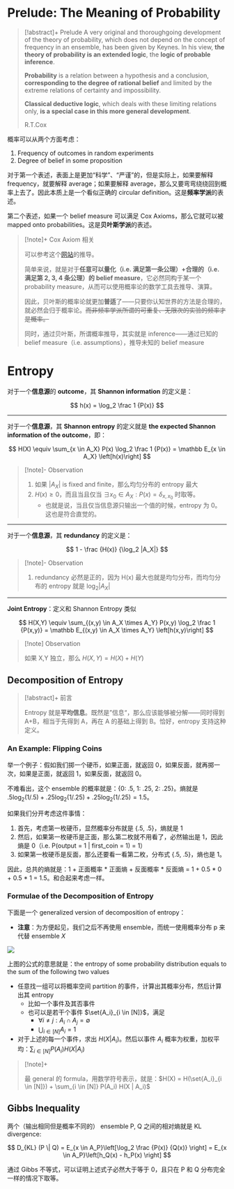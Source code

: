 # Prelude: The Meaning of Probability

> [!abstract]+ Prelude
> A very original and thoroughgoing development of the theory of probability, which does not depend on the concept of frequency in an ensemble, has been given by Keynes. In his view, **the theory of probability is an extended logic**, the **logic of probable inference**. 
> 
> **Probability** is a relation between a hypothesis and a conclusion, **corresponding to the degree of rational belief** and limited by the extreme relations of certainty and impossibility.
> 
> **Classical deductive logic**, which deals with these limiting relations only, **is a special case in this more general development**.
> 
> R.T.Cox

概率可以从两个方面考虑：
1. Frequency of outcomes in random experiments
2. Degree of belief in some proposition

对于第一个表述，表面上是更加“科学”、“严谨”的，但是实际上，如果要解释 frequency，就要解释 average；如果要解释 average，那么又要弯弯绕绕回到概率上去了。因此本质上是一个看似正确的 circular definition。这是**频率学派**的表述。

第二个表述，如果一个 belief measure 可以满足 Cox Axioms，那么它就可以被 mapped onto probabilities。这是**贝叶斯学派**的表述。

> [!note]+ Cox Axiom 相关
> 
> 可以参考这个[网站](https://risingentropy.com/coxs-theorem/)的推导。
> 
> 简单来说，就是对于**任意可以量化（i.e. 满足第一条公理）+合理的（i.e. 满足第 2, 3, 4 条公理）的 belief measure**，它必然同构于某一个 probability measure，从而可以使用概率论的数学工具去推导、演算。
> 
> 因此，贝叶斯的概率论就更加**普适**了——只要你认知世界的方法是合理的，就必然会归于概率论。<del>而非频率学派所谓的可重复、无限次的实验的频率才是概率。</del>
> 
> 同时，通过贝叶斯，所谓概率推导，其实就是 inference——通过已知的 belief measure（i.e. assumptions），推导未知的 belief measure

# Entropy

对于一个**信息源**的 **outcome**，其 **Shannon information** 的定义是：

$$
h(x) = \log_2 \frac 1 {P(x)}
$$

---

对于一个**信息源**，其 **Shannon entropy** 的定义就是 **the expected Shannon information of the outcome**，即：

$$
H(X) \equiv \sum_{x \in A_X} P(x) \log_2 \frac 1 {P(x)} = \mathbb E_{x \in A_X} \left[h(x)\right]
$$

> [!note]- Observation
> 
> 1. 如果 $|A_X|$ is fixed and finite，那么均匀分布的 entropy 最大
> 2. $H(x) \geq 0$，而且当且仅当 $\exists x_0 \in A_X: P(x) = \delta_{x, x_0}$ 时取等。
>     - 也就是说，当且仅当信息源只输出一个值的时候，entropy 为 0。这也是符合直觉的。

---

对于一个**信息源**，其 **redundancy** 的定义是：

$$
1 - \frac {H(x)} {\log_2 |A_X|}
$$
> [!note]- Observation
> 
> 1. redundancy 必然是正的，因为 H(x) 最大也就是均匀分布，而均匀分布的 entropy 就是 $\log_2 |A_X|$

---

**Joint Entropy**：定义和 Shannon Entropy 类似

$$
H(X,Y) \equiv \sum_{(x,y) \in A_X \times A_Y} P(x,y) \log_2 \frac 1 {P(x,y)} = \mathbb E_{(x,y) \in A_X \times A_Y} \left[h(x,y)\right]
$$

> [!note] Observation
> 
> 如果 X,Y 独立，那么 $H(X,Y) = H(X) + H(Y)$

## Decomposition of Entropy

> [!abstract]+ 前言
> 
> Entropy 就是**平均信息**。既然是”信息“，那么应该能够被分解——同时得到 A+B，相当于先得到 A，再在 A 的基础上得到 B。恰好，entropy 支持这种定义。

### An Example: Flipping Coins

举一个例子：假如我们掷一个硬币，如果正面，就返回 0，如果反面，就再掷一次，如果是正面，就返回 1，如果反面，就返回 0。

不难看出，这个 ensemble 的概率就是：{0: .5, 1: .25, 2: .25}。熵就是 $.5\log_2(1/.5) + .25 \log_2(1/.25) + .25\log_2(1/.25) = 1.5$。

如果我们分开考虑这件事情：
1. 首先，考虑第一枚硬币，显然概率分布就是 {.5, .5}，熵就是 1
2. 然后，如果第一枚硬币是正面，那么第二枚就不用看了，必然输出是 1，因此熵是 0（i.e. P(output = 1 | first_coin = 1) = 1）
3. 如果第一枚硬币是反面，那么还要看一看第二枚，分布式 {.5, .5}，熵也是 1。

因此，总共的熵就是：1 + 正面概率 * 正面熵 + 反面概率 * 反面熵 = 1 + 0.5 * 0 + 0.5 * 1 = 1.5。和合起来考虑一样。

### Formulae of the Decomposition of Entropy

下面是一个 generalized version of decomposition of entropy：
- **注意**：为方便起见，我们之后不再使用 ensemble，而统一使用概率分布 $\mathrm p$ 来代替 ensemble $X$

<img src="https://gitlab.com/mtdickens1998/mtd-images/-/raw/main/img/2024/05/30_0_50_45_202405300050846.png"/>

上图的公式的意思就是：the entropy of some probability distribution equals to the sum of the following two values
- 任意找一组可以将概率空间 partition 的事件，计算出其概率分布，然后计算出其 entropy
    - 比如一个事件及其否事件
    - 也可以是若干个事件 $\set{A_i}_{i \in [N]}$，满足
        - $\forall i \neq j: A_i \cap A_j = \emptyset$
        - $\bigcup_{i \in [N]} A_i = 1$
- 对于上述的每一个事件，求出 $H(X | A_i)$。然后以事件 $A_i$ 概率为权重，加权平均：$\sum_{i \in [N]} P(A_i) H(X | A_i)$

> [!note]+
> 
> 最 general 的 formula，用数学符号表示，就是：$H(X) = H(\set{A_i}_{i \in [N]}) + \sum_{i \in [N]} P(A_i) H(X | A_i)$ 

## Gibbs Inequality

两个（输出相同但是概率不同的） ensemble P, Q 之间的相对熵就是 KL divergence:

$$
D_{KL} (P \| Q) = E_{x \in A_P}\left[\log_2 \frac {P(x)} {Q(x)} \right] = E_{x \in A_P}\left[h_Q(x) - h_P(x) \right]
$$

通过 Gibbs 不等式，可以证明上述式子必然大于等于 0，且只在 P 和 Q 分布完全一样的情况下取等。